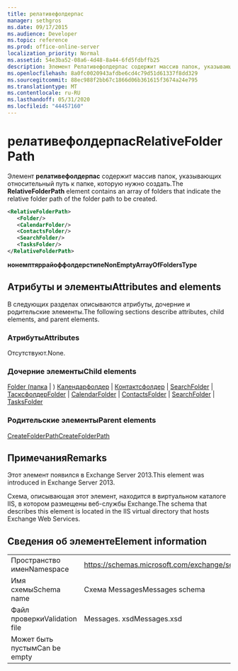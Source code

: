 ```yaml
---
title: релативефолдерпас
manager: sethgros
ms.date: 09/17/2015
ms.audience: Developer
ms.topic: reference
ms.prod: office-online-server
localization_priority: Normal
ms.assetid: 54e3ba52-08a6-4d48-8a44-6fd5fdbffb25
description: Элемент Релативефолдерпас содержит массив папок, указывающих относительный путь к папке, которую нужно создать.
ms.openlocfilehash: 8a0fc0020943afdbe6cd4c79d51d61337f8dd329
ms.sourcegitcommit: 88ec988f2bb67c1866d06b361615f3674a24e795
ms.translationtype: MT
ms.contentlocale: ru-RU
ms.lasthandoff: 05/31/2020
ms.locfileid: "44457160"
---
```

# <a name="relativefolderpath"></a><span data-ttu-id="83dd7-103">релативефолдерпас</span><span class="sxs-lookup"><span data-stu-id="83dd7-103">RelativeFolderPath</span></span>

<span data-ttu-id="83dd7-104">Элемент **релативефолдерпас** содержит массив папок, указывающих относительный путь к папке, которую нужно создать.</span><span class="sxs-lookup"><span data-stu-id="83dd7-104">The **RelativeFolderPath** element contains an array of folders that indicate the relative folder path of the folder path to be created.</span></span> 
  
```XML
<RelativeFolderPath>
   <Folder/>
   <CalendarFolder/>
   <ContactsFolder/>
   <SearchFolder/>
   <TasksFolder/>
</RelativeFolderPath>
```

 <span data-ttu-id="83dd7-105">**нонемптяррайоффолдерстипе**</span><span class="sxs-lookup"><span data-stu-id="83dd7-105">**NonEmptyArrayOfFoldersType**</span></span>
## <a name="attributes-and-elements"></a><span data-ttu-id="83dd7-106">Атрибуты и элементы</span><span class="sxs-lookup"><span data-stu-id="83dd7-106">Attributes and elements</span></span>

<span data-ttu-id="83dd7-107">В следующих разделах описываются атрибуты, дочерние и родительские элементы.</span><span class="sxs-lookup"><span data-stu-id="83dd7-107">The following sections describe attributes, child elements, and parent elements.</span></span>
  
### <a name="attributes"></a><span data-ttu-id="83dd7-108">Атрибуты</span><span class="sxs-lookup"><span data-stu-id="83dd7-108">Attributes</span></span>

<span data-ttu-id="83dd7-109">Отсутствуют.</span><span class="sxs-lookup"><span data-stu-id="83dd7-109">None.</span></span>
  
### <a name="child-elements"></a><span data-ttu-id="83dd7-110">Дочерние элементы</span><span class="sxs-lookup"><span data-stu-id="83dd7-110">Child elements</span></span>

<span data-ttu-id="83dd7-111">[Folder (папка](folder.md)  |  ) [Календарфолдер](calendarfolder.md)  |  [Контактсфолдер](contactsfolder.md)  |  [SearchFolder](searchfolder.md)  |  [Тасксфолдер](tasksfolder.md)</span><span class="sxs-lookup"><span data-stu-id="83dd7-111">[Folder](folder.md) | [CalendarFolder](calendarfolder.md) | [ContactsFolder](contactsfolder.md) | [SearchFolder](searchfolder.md) | [TasksFolder](tasksfolder.md)</span></span>
  
### <a name="parent-elements"></a><span data-ttu-id="83dd7-112">Родительские элементы</span><span class="sxs-lookup"><span data-stu-id="83dd7-112">Parent elements</span></span>

[<span data-ttu-id="83dd7-113">CreateFolderPath</span><span class="sxs-lookup"><span data-stu-id="83dd7-113">CreateFolderPath</span></span>](createfolderpath.md)
  
## <a name="remarks"></a><span data-ttu-id="83dd7-114">Примечания</span><span class="sxs-lookup"><span data-stu-id="83dd7-114">Remarks</span></span>

<span data-ttu-id="83dd7-115">Этот элемент появился в Exchange Server 2013.</span><span class="sxs-lookup"><span data-stu-id="83dd7-115">This element was introduced in Exchange Server 2013.</span></span>
  
<span data-ttu-id="83dd7-116">Схема, описывающая этот элемент, находится в виртуальном каталоге IIS, в котором размещены веб-службы Exchange.</span><span class="sxs-lookup"><span data-stu-id="83dd7-116">The schema that describes this element is located in the IIS virtual directory that hosts Exchange Web Services.</span></span>
  
## <a name="element-information"></a><span data-ttu-id="83dd7-117">Сведения об элементе</span><span class="sxs-lookup"><span data-stu-id="83dd7-117">Element information</span></span>

|||
|:-----|:-----|
|<span data-ttu-id="83dd7-118">Пространство имен</span><span class="sxs-lookup"><span data-stu-id="83dd7-118">Namespace</span></span>  <br/> |https://schemas.microsoft.com/exchange/services/2006/messages  <br/> |
|<span data-ttu-id="83dd7-119">Имя схемы</span><span class="sxs-lookup"><span data-stu-id="83dd7-119">Schema name</span></span>  <br/> |<span data-ttu-id="83dd7-120">Схема Messages</span><span class="sxs-lookup"><span data-stu-id="83dd7-120">Messages schema</span></span>  <br/> |
|<span data-ttu-id="83dd7-121">Файл проверки</span><span class="sxs-lookup"><span data-stu-id="83dd7-121">Validation file</span></span>  <br/> |<span data-ttu-id="83dd7-122">Messages. xsd</span><span class="sxs-lookup"><span data-stu-id="83dd7-122">Messages.xsd</span></span>  <br/> |
|<span data-ttu-id="83dd7-123">Может быть пустым</span><span class="sxs-lookup"><span data-stu-id="83dd7-123">Can be empty</span></span>  <br/> ||
   

